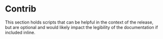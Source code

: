 # Contrib

This section holds scripts that can be helpful in the context of the
release, but are optional and would likely impact the legibility of
the documentation if included inline.
